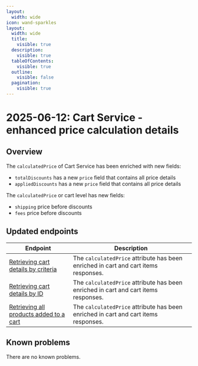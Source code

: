 ```yaml
---
layout:
  width: wide
icon: wand-sparkles
layout:
  width: wide 
  title:
    visible: true
  description:
    visible: true
  tableOfContents:
    visible: true
  outline:
    visible: false
  pagination:
    visible: true
---
```


# 2025-06-12: Cart Service - enhanced price calculation details

## Overview

The `calculatedPrice` of Cart Service has been enriched with new fields:
- `totalDiscounts` has a new `price` field that contains all price details
- `appliedDiscounts` has a new `price` field that contains all price details

The `calculatedPrice` or cart level has new fields:
- `shipping` price before discounts
- `fees` price before discounts

## Updated endpoints

| Endpoint                                                                                                                                                                                   | Description                                                            |
|--------------------------------------------------------------------------------------------------------------------------------------------------------------------------------------------|------------------------------------------------------------------------|
| [Retrieving cart details by criteria](https://developer.emporix.io/api-references/api-guides/checkout/cart/api-reference/carts#get-cart-tenant-carts)                       | The `calculatedPrice` attribute has been enriched in cart and cart items responses.  |
| [Retrieving cart details by ID](https://developer.emporix.io/api-references/api-guides/checkout/cart/api-reference/carts#get-cart-tenant-carts-cartid)                      |The `calculatedPrice` attribute has been enriched in cart and cart items responses.  |
| [Retrieving all products added to a cart](https://developer.emporix.io/api-references/api-guides/checkout/cart/api-reference/cart-items#get-cart-tenant-carts-cartid-items) | The `calculatedPrice` attribute has been enriched in cart and cart items responses. |

## Known problems

There are no known problems.
